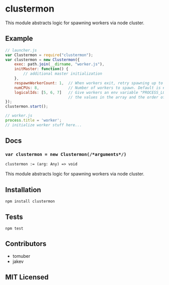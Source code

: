 # clustermon

This module abstracts logic for spawning workers via node cluster.

## Example

```js
// launcher.js
var Clustermon = require("clustermon");
var clustermon = new Clustermon({
    exec: path.join(__dirname, "worker.js"),
    initMaster: function() {
        // additional master initialization
    },
    respawnWorkerCount: 1,  // When workers exit, retry spawning up to x times. -1 for infinite.
    numCPUs: 8,             // Number of workers to spawn. Default is # cores.
    logicalIds: [5, 6, 7]   // Give workers an env variable "PROCESS_LOGICAL_ID" based on
                            // the values in the array and the order of the array.
});
clustermon.start();

// worker.js
process.title = 'worker';
// initialize worker stuff here...

```

## Docs

### `var clustermon = new Clustermon(/*arguments*/)`

```ocaml
clustermon := (arg: Any) => void
```

This module abstracts logic for spawning workers via node cluster.

## Installation

`npm install clustermon`

## Tests

`npm test`

## Contributors

 - tomuber
 - jakev

## MIT Licensed
